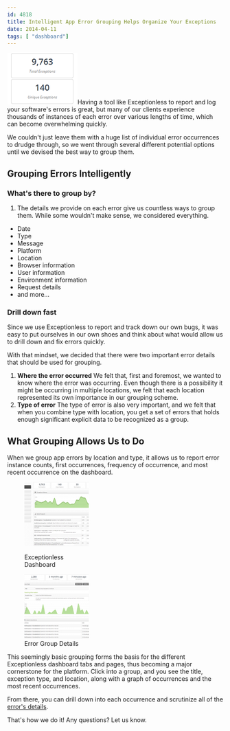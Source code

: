 ```yaml
---
id: 4818
title: Intelligent App Error Grouping Helps Organize Your Exceptions
date: 2014-04-11
tags: [ "dashboard"]
---
```

<img loading="lazy" class="alignright size-full wp-image-4831" alt="Exception Grouping Totals" src="/assets/thumbnail.png" width="164" height="120" data-id="4831" />Having a tool like Exceptionless to report and log your software's errors is great, but many of our clients experience thousands of instances of each error over various lengths of time, which can become overwhelming quickly.

We couldn't just leave them with a huge list of individual error occurrences to drudge through, so we went through several different potential options until we devised the best way to group them.<!--more-->

## Grouping Errors Intelligently

### What's there to group by?

  1. The details we provide on each error give us countless ways to group them. While some wouldn't make sense, we considered everything.

* Date
* Type
* Message
* Platform
* Location
* Browser information
* User information
* Environment information
* Request details
* and more...

### Drill down fast

Since we use Exceptionless to report and track down our own bugs, it was easy to put ourselves in our own shoes and think about what would allow us to drill down and fix errors quickly.

With that mindset, we decided that there were two important error details that should be used for grouping.

  1. **Where the error occurred**
    We felt that, first and foremost, we wanted to know where the error was occurring. Even though there is a possibility it might be occurring in multiple locations, we felt that each location represented its own importance in our grouping scheme.
  2. **Type of error**
    The type of error is also very important, and we felt that when you combine type with location, you get a set of errors that holds enough significant explicit data to be recognized as a group.

## What Grouping Allows Us to Do

When we group app errors by location and type, it allows us to report error instance counts, first occurrences, frequency of occurrence, and most recent occurrence on the dashboard.<figure id="attachment_4823" class="thumbnail wp-caption alignleft" style="width: 150px">

[<img loading="lazy" class="size-thumbnail wp-image-4823 " alt="Grouping Error Dashboard" src="/assets/dashboard-home-150x150.png" width="150" height="150" data-id="4823" />](/assets/dashboard-home.png)<figcaption class="caption wp-caption-text">Exceptionless Dashboard</figcaption></figure> <figure id="attachment_4825" class="thumbnail wp-caption alignleft" style="width: 150px">[<img loading="lazy" class="size-thumbnail wp-image-4825 " alt="Error Group Details" src="/assets/group-details-150x150.png" width="150" height="150" data-id="4825" />](/assets/group-details.png)<figcaption class="caption wp-caption-text">Error Group Details</figcaption></figure>

<div style="clear: both;">
</div>

This seemingly basic grouping forms the basis for the different Exceptionless dashboard tabs and pages, thus becoming a major cornerstone for the platform. Click into a group, and you see the title, exception type, and location, along with a graph of occurrences and the most recent occurrences.

From there, you can drill down into each occurrence and scrutinize all of the [error's details](/whats-included-exceptionless-detailed-error-reports/ "Error Report Details").

That's how we do it! Any questions? Let us know.
